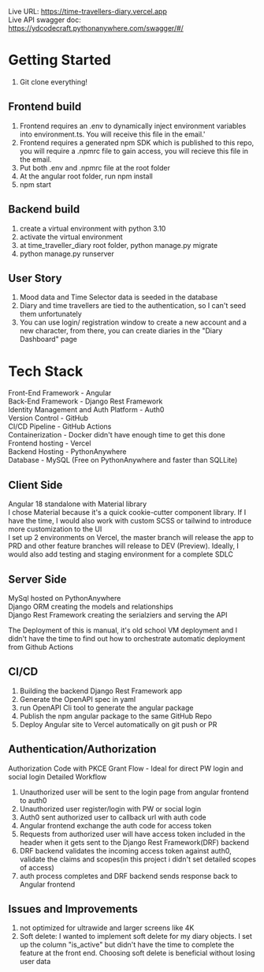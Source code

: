 Live URL: https://time-travellers-diary.vercel.app \
Live API swagger doc: https://ydcodecraft.pythonanywhere.com/swagger/#/

# Getting Started
1. Git clone everything!
## Frontend build
1. Frontend requires an .env to dynamically inject environment variables into environment.ts. You will receive this file in the email.'
2. Frontend requires a generated npm SDK which is published to this repo, you will require a .npmrc file to gain access, you will recieve this file in the email.
3. Put both .env and .npmrc file at the root folder
4. At the angular root folder, run npm install
5. npm start

## Backend build
1. create a virtual environment with python 3.10
2. activate the virtual environment
3. at time_traveller_diary root folder, python manage.py migrate
4. python manage.py runserver

## User Story
1. Mood data and Time Selector data is seeded in the database
2. Diary and time travellers are tied to the authentication, so I can't seed them unfortunately
3. You can use login/ registration window to create a new account and a new character, from there, you can create diaries in the "Diary Dashboard" page  

# Tech Stack
Front-End Framework - Angular\
Back-End Framework - Django Rest Framework\
Identity Management and Auth Platform - Auth0\
Version Control - GitHub\
CI/CD Pipeline - GitHub Actions\
Containerization - Docker didn't have enough time to get this done\
Frontend hosting - Vercel\
Backend Hosting - PythonAnywhere\
Database - MySQL (Free on PythonAnywhere and faster than SQLLite)

## Client Side
Angular 18 standalone with Material library\
I chose Material because it's a quick cookie-cutter component library. If I have the time, I would also work with custom SCSS or tailwind to introduce more customization to the UI\
I set up 2 environments on Vercel, the master branch will release the app to PRD and other feature branches will release to DEV (Preview). Ideally, I would also add testing and staging environment for a complete SDLC

## Server Side
MySql hosted on PythonAnywhere\
Django ORM creating the models and relationships\
Django Rest Framework creating the serialziers and serving the API

The Deployment of this is manual, it's old school VM deployment and I didn't have the time to find out how to orchestrate automatic deployment from Github Actions

## CI/CD
1. Building the backend Django Rest Framework app
2. Generate the OpenAPI spec in yaml
3. run OpenAPI Cli tool to generate the angular package
4. Publish the npm angular package to the same GitHub Repo
5. Deploy Angular site to Vercel automatically on git push or PR
  

## Authentication/Authorization
Authorization Code with PKCE Grant Flow - Ideal for direct PW login and social login
Detailed Workflow
1. Unauthorized user will be sent to the login page from angular frontend to auth0
2. Unauthorized user register/login with PW or social login
3. Auth0 sent authorized user to callback url with auth code
4. Angular frontend exchange the auth code for access token
5. Requests from authorized user will have access token included in the header when it gets sent to the Django Rest Framework(DRF) backend
6. DRF backend validates the incoming access token against auth0, validate the claims and scopes(in this project i didn't set detailed scopes of access)
7. auth process completes and DRF backend sends response back to Angular frontend 

## Issues and Improvements
1. not optimized for ultrawide and larger screens like 4K
2. Soft delete: I wanted to implement soft delete for my diary objects. I set up the column "is_active" but didn't have the time to complete the feature at the front end. Choosing soft delete is beneficial without losing user data

